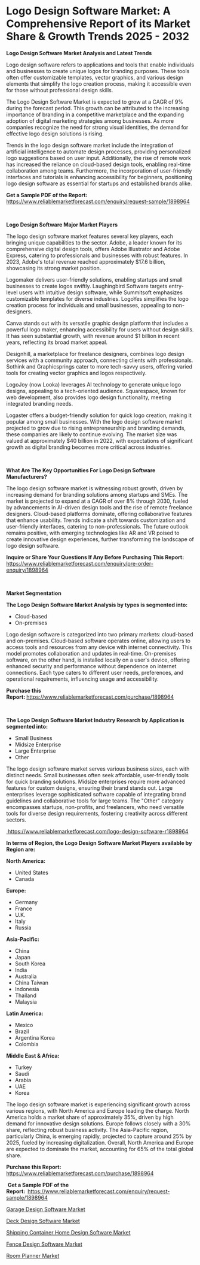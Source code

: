 <p><h1>Logo Design Software Market: A Comprehensive Report of its Market Share & Growth Trends 2025 - 2032</h1></p><p><strong>Logo Design Software Market Analysis and Latest Trends</strong></p>
<p><p>Logo design software refers to applications and tools that enable individuals and businesses to create unique logos for branding purposes. These tools often offer customizable templates, vector graphics, and various design elements that simplify the logo creation process, making it accessible even for those without professional design skills.</p><p>The Logo Design Software Market is expected to grow at a CAGR of 9% during the forecast period. This growth can be attributed to the increasing importance of branding in a competitive marketplace and the expanding adoption of digital marketing strategies among businesses. As more companies recognize the need for strong visual identities, the demand for effective logo design solutions is rising.</p><p>Trends in the logo design software market include the integration of artificial intelligence to automate design processes, providing personalized logo suggestions based on user input. Additionally, the rise of remote work has increased the reliance on cloud-based design tools, enabling real-time collaboration among teams. Furthermore, the incorporation of user-friendly interfaces and tutorials is enhancing accessibility for beginners, positioning logo design software as essential for startups and established brands alike.</p></p>
<p><strong>Get a Sample PDF of the Report:&nbsp;</strong> <a href="https://www.reliablemarketforecast.com/enquiry/request-sample/1898964?utm_campaign=1900&utm_medium=2&utm_source=Github&utm_content=ia&utm_term=09032025&utm_id=logo-design-software">https://www.reliablemarketforecast.com/enquiry/request-sample/1898964</a></p>
<p>&nbsp;</p>
<p><strong>Logo Design Software Major Market Players</strong></p>
<p><p>The logo design software market features several key players, each bringing unique capabilities to the sector. Adobe, a leader known for its comprehensive digital design tools, offers Adobe Illustrator and Adobe Express, catering to professionals and businesses with robust features. In 2023, Adobe's total revenue reached approximately $17.6 billion, showcasing its strong market position.</p><p>Logomaker delivers user-friendly solutions, enabling startups and small businesses to create logos swiftly. Laughingbird Software targets entry-level users with intuitive design software, while Summitsoft emphasizes customizable templates for diverse industries. LogoYes simplifies the logo creation process for individuals and small businesses, appealing to non-designers.</p><p>Canva stands out with its versatile graphic design platform that includes a powerful logo maker, enhancing accessibility for users without design skills. It has seen substantial growth, with revenue around $1 billion in recent years, reflecting its broad market appeal.</p><p>Designhill, a marketplace for freelance designers, combines logo design services with a community approach, connecting clients with professionals. Sothink and Graphicsprings cater to more tech-savvy users, offering varied tools for creating vector graphics and logos respectively.</p><p>LogoJoy (now Looka) leverages AI technology to generate unique logo designs, appealing to a tech-oriented audience. Squarespace, known for web development, also provides logo design functionality, meeting integrated branding needs.</p><p>Logaster offers a budget-friendly solution for quick logo creation, making it popular among small businesses. With the logo design software market projected to grow due to rising entrepreneurship and branding demands, these companies are likely to continue evolving. The market size was valued at approximately $40 billion in 2022, with expectations of significant growth as digital branding becomes more critical across industries.</p></p>
<p>&nbsp;</p>
<p><strong>What Are The Key Opportunities For Logo Design Software Manufacturers?</strong></p>
<p><p>The logo design software market is witnessing robust growth, driven by increasing demand for branding solutions among startups and SMEs. The market is projected to expand at a CAGR of over 8% through 2030, fueled by advancements in AI-driven design tools and the rise of remote freelance designers. Cloud-based platforms dominate, offering collaborative features that enhance usability. Trends indicate a shift towards customization and user-friendly interfaces, catering to non-professionals. The future outlook remains positive, with emerging technologies like AR and VR poised to create innovative design experiences, further transforming the landscape of logo design software.</p></p>
<p><strong>Inquire or Share Your Questions If Any Before Purchasing This Report:</strong> <a href="https://www.reliablemarketforecast.com/enquiry/pre-order-enquiry/1898964?utm_campaign=1900&utm_medium=2&utm_source=Github&utm_content=ia&utm_term=09032025&utm_id=logo-design-software">https://www.reliablemarketforecast.com/enquiry/pre-order-enquiry/1898964</a></p>
<p>&nbsp;</p>
<p><strong>Market Segmentation</strong></p>
<p><strong>The Logo Design Software Market Analysis by types is segmented into:</strong></p>
<p><ul><li>Cloud-based</li><li>On-premises</li></ul></p>
<p><p>Logo design software is categorized into two primary markets: cloud-based and on-premises. Cloud-based software operates online, allowing users to access tools and resources from any device with internet connectivity. This model promotes collaboration and updates in real-time. On-premises software, on the other hand, is installed locally on a user's device, offering enhanced security and performance without dependence on internet connections. Each type caters to different user needs, preferences, and operational requirements, influencing usage and accessibility.</p></p>
<p><strong>Purchase this Report:&nbsp;</strong><a href="https://www.reliablemarketforecast.com/purchase/1898964?utm_campaign=1900&utm_medium=2&utm_source=Github&utm_content=ia&utm_term=09032025&utm_id=logo-design-software">https://www.reliablemarketforecast.com/purchase/1898964</a></p>
<p>&nbsp;</p>
<p><strong>The Logo Design Software Market Industry Research by Application is segmented into:</strong></p>
<p><ul><li>Small Business</li><li>Midsize Enterprise</li><li>Large Enterprise</li><li>Other</li></ul></p>
<p><p>The logo design software market serves various business sizes, each with distinct needs. Small businesses often seek affordable, user-friendly tools for quick branding solutions. Midsize enterprises require more advanced features for custom designs, ensuring their brand stands out. Large enterprises leverage sophisticated software capable of integrating brand guidelines and collaborative tools for large teams. The "Other" category encompasses startups, non-profits, and freelancers, who need versatile tools for diverse design requirements, fostering creativity across different sectors.</p></p>
<p><a href="https://www.reliablemarketforecast.com/logo-design-software-r1898964?utm_campaign=1900&utm_medium=2&utm_source=Github&utm_content=ia&utm_term=09032025&utm_id=logo-design-software">&nbsp;https://www.reliablemarketforecast.com/logo-design-software-r1898964</a></p>
<p><strong>In terms of Region, the Logo Design Software Market Players available by Region are:</strong></p>
<p>
    <p> <strong> North America: </strong>
        <ul>
            <li>United States</li>
            <li>Canada</li>
        </ul>
        </p> 
    <p> <strong> Europe: </strong>
        <ul>
            <li>Germany</li>
            <li>France</li>
            <li>U.K.</li>
            <li>Italy</li>
            <li>Russia</li>
        </ul>
        </p> 
    <p> <strong> Asia-Pacific: </strong>
        <ul>
            <li>China</li>
            <li>Japan</li>
            <li>South Korea</li>
            <li>India</li>
            <li>Australia</li>
            <li>China Taiwan</li>
            <li>Indonesia</li>
            <li>Thailand</li>
            <li>Malaysia</li>
        </ul>
        </p> 
    <p> <strong> Latin America: </strong>
        <ul>
            <li>Mexico</li>
            <li>Brazil</li>
            <li>Argentina Korea</li>
            <li>Colombia</li>
        </ul>
        </p> 
    <p> <strong> Middle East & Africa: </strong>
        <ul>
            <li>Turkey</li>
            <li>Saudi</li>
            <li>Arabia</li>
            <li>UAE</li>
            <li>Korea</li>
        </ul>
    </p>
    </p>
<p><p>The logo design software market is experiencing significant growth across various regions, with North America and Europe leading the charge. North America holds a market share of approximately 35%, driven by high demand for innovative design solutions. Europe follows closely with a 30% share, reflecting robust business activity. The Asia-Pacific region, particularly China, is emerging rapidly, projected to capture around 25% by 2025, fueled by increasing digitalization. Overall, North America and Europe are expected to dominate the market, accounting for 65% of the total global share.</p></p>
<p><strong>Purchase this Report: </strong><a href="https://www.reliablemarketforecast.com/purchase/1898964?utm_campaign=1900&utm_medium=2&utm_source=Github&utm_content=ia&utm_term=09032025&utm_id=logo-design-software">https://www.reliablemarketforecast.com/purchase/1898964</a></p>
<p>&nbsp;<strong>Get a Sample PDF of the Report:&nbsp;&nbsp;</strong><a href="https://www.reliablemarketforecast.com/enquiry/request-sample/1898964?utm_campaign=1900&utm_medium=2&utm_source=Github&utm_content=ia&utm_term=09032025&utm_id=logo-design-software">https://www.reliablemarketforecast.com/enquiry/request-sample/1898964</a></p>
<p><strong></strong></p>
<p><p><a href="https://github.com/chillwervenu/Market-Research-Report-List-1/blob/main/garage-design-software-market.md?utm_campaign=1900&utm_medium=2&utm_source=Github&utm_content=ia&utm_term=09032025&utm_id=logo-design-software">Garage Design Software Market</a></p><p><a href="https://github.com/busamoleankk/Market-Research-Report-List-1/blob/main/deck-design-software-market.md?utm_campaign=1900&utm_medium=2&utm_source=Github&utm_content=ia&utm_term=09032025&utm_id=logo-design-software">Deck Design Software Market</a></p><p><a href="https://github.com/marcayaminig/Market-Research-Report-List-1/blob/main/shipping-container-home-design-software-market.md?utm_campaign=1900&utm_medium=2&utm_source=Github&utm_content=ia&utm_term=09032025&utm_id=logo-design-software">Shipping Container Home Design Software Market</a></p><p><a href="https://github.com/yodhafirorae/Market-Research-Report-List-1/blob/main/fence-design-software-market.md?utm_campaign=1900&utm_medium=2&utm_source=Github&utm_content=ia&utm_term=09032025&utm_id=logo-design-software">Fence Design Software Market</a></p><p><a href="https://github.com/cayposshefin/Market-Research-Report-List-1/blob/main/room-planner-market.md?utm_campaign=1900&utm_medium=2&utm_source=Github&utm_content=ia&utm_term=09032025&utm_id=logo-design-software">Room Planner Market</a></p></p>